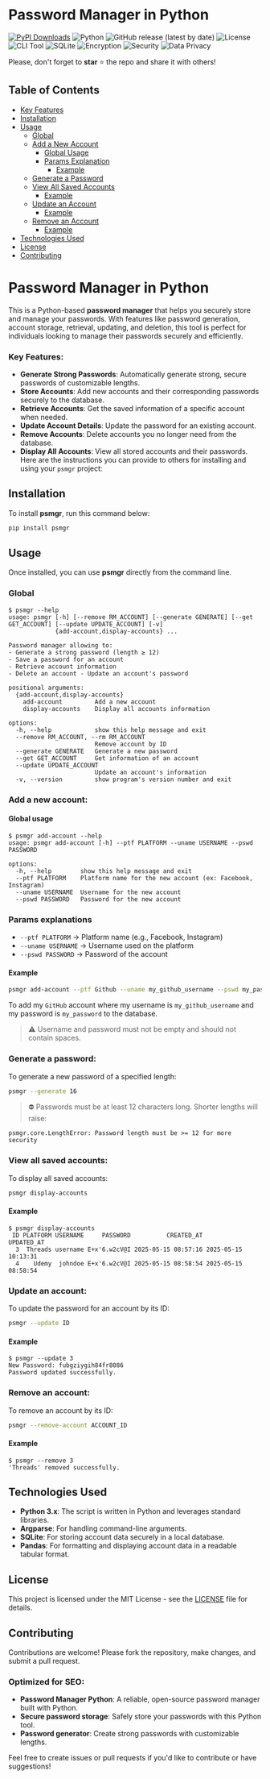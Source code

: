 # Password Manager in Python

[![PyPI Downloads](https://static.pepy.tech/badge/psmgr)](https://pepy.tech/projects/psmgr)
![Python](https://img.shields.io/badge/Python-3.8%2B-blue?logo=python&logoColor=white)
![GitHub release (latest by date)](https://img.shields.io/github/v/release/nanaelie/psmgr)
![License](https://img.shields.io/github/license/nanaelie/psmgr?color=green)
![CLI Tool](https://img.shields.io/badge/interface-CLI-orange)
![SQLite](https://img.shields.io/badge/database-SQLite-lightgrey?logo=sqlite&logoColor=003B57)
![Encryption](https://img.shields.io/badge/encryption-enabled-blue)
![Security](https://img.shields.io/badge/security-implemented-important)
![Data Privacy](https://img.shields.io/badge/data--privacy-GDPR%20friendly-success)

Please, don't forget to **star** ⭐ the repo and share it with others!

## Table of Contents

- [Key Features](#key-features)
- [Installation](#installation)
- [Usage](#usage)
  - [Global](#global)
  - [Add a New Account](#add-a-new-account)
    - [Global Usage](#global-usage)
    - [Params Explanation](#params-explanations)
      - [Example](#example)
  - [Generate a Password](#generate-a-password)
  - [View All Saved Accounts](#view-all-saved-accounts)
    - [Example](#example-1)
  - [Update an Account](#update-an-account)
    - [Example](#example-2)
  - [Remove an Account](#remove-an-account)
    - [Example](#example-3)
- [Technologies Used](#technologies-used)
- [License](#license)
- [Contributing](#contributing)

# Password Manager in Python

This is a Python-based **password manager** that helps you securely store and manage your passwords. With features like password generation, account storage, retrieval, updating, and deletion, this tool is perfect for individuals looking to manage their passwords securely and efficiently.

### Key Features:

- **Generate Strong Passwords**: Automatically generate strong, secure passwords of customizable lengths.
- **Store Accounts**: Add new accounts and their corresponding passwords securely to the database.
- **Retrieve Accounts**: Get the saved information of a specific account when needed.
- **Update Account Details**: Update the password for an existing account.
- **Remove Accounts**: Delete accounts you no longer need from the database.
- **Display All Accounts**: View all stored accounts and their passwords.
Here are the instructions you can provide to others for installing and using your `psmgr` project:

## Installation

To install **psmgr**, run this command below:

```bash
pip install psmgr
```
   
## Usage

Once installed, you can use **psmgr** directly from the command line.

### Global

```
$ psmgr --help    
usage: psmgr [-h] [--remove RM_ACCOUNT] [--generate GENERATE] [--get GET_ACCOUNT] [--update UPDATE_ACCOUNT] [-v]
             {add-account,display-accounts} ...

Password manager allowing to: 
- Generate a strong password (length ≥ 12) 
- Save a password for an account 
- Retrieve account information 
- Delete an account - Update an account's password

positional arguments:
  {add-account,display-accounts}
    add-account         Add a new account
    display-accounts    Display all accounts information

options:
  -h, --help            show this help message and exit
  --remove RM_ACCOUNT, --rm RM_ACCOUNT
                        Remove account by ID
  --generate GENERATE   Generate a new password
  --get GET_ACCOUNT     Get information of an account
  --update UPDATE_ACCOUNT
                        Update an account's information
  -v, --version         show program's version number and exit
```

### Add a new account:

#### Global usage

```
$ psmgr add-account --help
usage: psmgr add-account [-h] --ptf PLATFORM --uname USERNAME --pswd PASSWORD

options:
  -h, --help        show this help message and exit
  --ptf PLATFORM    Platform name for the new account (ex: Facebook, Instagram)
  --uname USERNAME  Username for the new account
  --pswd PASSWORD   Password for the new account
```

### Params explanations

* `--ptf PLATFORM` → Platform name (e.g., Facebook, Instagram)
* `--uname USERNAME` → Username used on the platform
* `--pswd PASSWORD` → Password of the account

#### Example

```bash
psmgr add-account --ptf Github --uname my_github_username --pswd my_password
```

To add my `GitHub` account where my username is `my_github_username` and my password is `my_password` to the database.

> ⚠️ Username and password must not be empty and should not contain spaces.

### Generate a password:

To generate a new password of a specified length:
```bash
psmgr --generate 16
```

> ⛔ Passwords must be at least 12 characters long. Shorter lengths will raise:

`psmgr.core.LengthError: Password length must be >= 12 for more security`


### View all saved accounts:

To display all saved accounts:
```bash
psmgr display-accounts
```

#### Example

```
$ psmgr display-accounts
 ID PLATFORM USERNAME     PASSWORD          CREATED_AT          UPDATED_AT
  3  Threads username E+x'6.w2cV@I 2025-05-15 08:57:16 2025-05-15 10:13:31
  4    Udemy  johndoe E+x'6.w2cV@I 2025-05-15 08:58:54 2025-05-15 08:58:54
```

### Update an account:

To update the password for an account by its ID:
```bash
psmgr --update ID
```

#### Example

```
$ psmgr --update 3
New Password: fubgziygih84fr8086
Password updated successfully.
```

### Remove an account:

To remove an account by its ID:
```bash
psmgr --remove-account ACCOUNT_ID
```

#### Example

```
$ psmgr --remove 3      
'Threads' removed successfully.
```

## Technologies Used

- **Python 3.x**: The script is written in Python and leverages standard libraries.
- **Argparse**: For handling command-line arguments.
- **SQLite**: For storing account data securely in a local database.
- **Pandas**: For formatting and displaying account data in a readable tabular format.

## License

This project is licensed under the MIT License - see the [LICENSE](LICENSE) file for details.

## Contributing

Contributions are welcome! Please fork the repository, make changes, and submit a pull request.

### Optimized for SEO:

- **Password Manager Python**: A reliable, open-source password manager built with Python.
- **Secure password storage**: Safely store your passwords with this Python tool.
- **Password generator**: Create strong passwords with customizable lengths.

Feel free to create issues or pull requests if you'd like to contribute or have suggestions!

